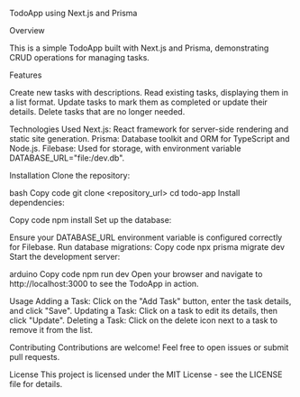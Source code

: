 TodoApp using Next.js and Prisma

Overview

This is a simple TodoApp built with Next.js and Prisma, demonstrating CRUD operations for managing tasks.

Features

Create new tasks with descriptions.
Read existing tasks, displaying them in a list format.
Update tasks to mark them as completed or update their details.
Delete tasks that are no longer needed.

Technologies Used
Next.js: React framework for server-side rendering and static site generation.
Prisma: Database toolkit and ORM for TypeScript and Node.js.
Filebase: Used for storage, with environment variable DATABASE_URL="file:/dev.db".

Installation
Clone the repository:

bash
Copy code
git clone <repository_url>
cd todo-app
Install dependencies:

Copy code
npm install
Set up the database:

Ensure your DATABASE_URL environment variable is configured correctly for Filebase.
Run database migrations:
Copy code
npx prisma migrate dev
Start the development server:

arduino
Copy code
npm run dev
Open your browser and navigate to http://localhost:3000 to see the TodoApp in action.

Usage
Adding a Task: Click on the "Add Task" button, enter the task details, and click "Save".
Updating a Task: Click on a task to edit its details, then click "Update".
Deleting a Task: Click on the delete icon next to a task to remove it from the list.

Contributing
Contributions are welcome! Feel free to open issues or submit pull requests.

License
This project is licensed under the MIT License - see the LICENSE file for details.
